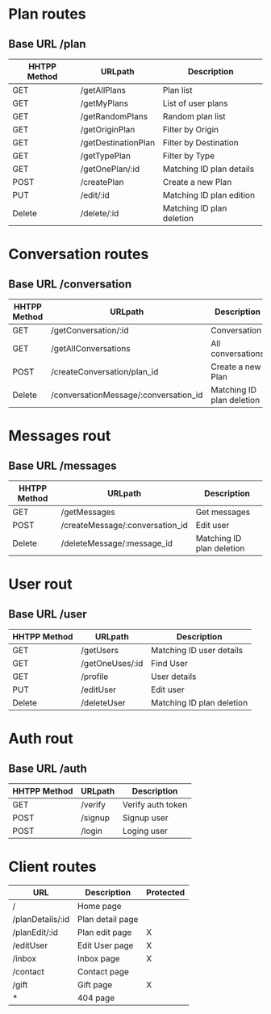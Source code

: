 # Plan routes
## Base URL /plan
| HHTPP Method | URLpath                                | Description               |
|--------------|----------------------------------------|---------------------------|
| GET          | /getAllPlans                           | Plan list                 |
| GET          | /getMyPlans                            | List of user plans        |
| GET          | /getRandomPlans                        | Random plan list          |
| GET          | /getOriginPlan                         | Filter by Origin          |
| GET          | /getDestinationPlan                    | Filter by Destination     |
| GET          | /getTypePlan                           | Filter by Type            |
| GET          | /getOnePlan/:id                        | Matching ID plan details  |
| POST         | /createPlan                            | Create a new Plan         |
| PUT          | /edit/:id                              | Matching ID plan edition  |
| Delete       | /delete/:id                            | Matching ID plan deletion |


# Conversation routes
## Base URL /conversation
| HHTPP Method | URLpath                                | Description               |
|--------------|----------------------------------------|---------------------------|
| GET          | /getConversation/:id                   | Conversation              |
| GET          | /getAllConversations                   | All conversations         |
| POST         | /createConversation/plan_id            | Create a new Plan         |
| Delete       | /conversationMessage/:conversation_id  | Matching ID plan deletion |


# Messages rout
## Base URL /messages
| HHTPP Method | URLpath                                | Description               |
|--------------|----------------------------------------|---------------------------|
| GET          | /getMessages                           | Get messages              |
| POST         | /createMessage/:conversation_id        | Edit user                 |
| Delete       | /deleteMessage/:message_id             | Matching ID plan deletion |


# User rout
## Base URL /user
| HHTPP Method | URLpath                                | Description               |
|--------------|----------------------------------------|---------------------------|
| GET          | /getUsers                              | Matching ID user details  |
| GET          | /getOneUses/:id                        | Find User                 |
| GET          | /profile                               | User details              |
| PUT          | /editUser                              | Edit user                 |
| Delete       | /deleteUser                            | Matching ID plan deletion |


# Auth rout
## Base URL /auth
| HHTPP Method | URLpath                                | Description               |
|--------------|----------------------------------------|---------------------------|
| GET          | /verify                                | Verify auth token         |
| POST         | /signup                                | Signup user               |
| POST         | /login                                 | Loging user               |


# Client routes
| URL              | Description                        | Protected                 |
|------------------|------------------------------------|---------------------------|
| /                | Home page                          |                           |
| /planDetails/:id | Plan detail page                   |                           |
| /planEdit/:id    | Plan edit page                     | X                         |
| /editUser        | Edit User page                     | X                         |
| /inbox           | Inbox page  	                    | X                         |
| /contact         | Contact page                       |                           |
| /gift	           | Gift page 	                        | X                         |
| *                | 404 page                           |                           |